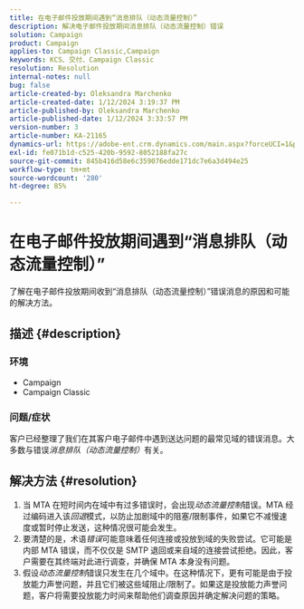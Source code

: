 ```yaml
---
title: 在电子邮件投放期间遇到“消息排队（动态流量控制）”
description: 解决电子邮件投放期间消息排队（动态流量控制）错误
solution: Campaign
product: Campaign
applies-to: Campaign Classic,Campaign
keywords: KCS、交付、Campaign Classic
resolution: Resolution
internal-notes: null
bug: false
article-created-by: Oleksandra Marchenko
article-created-date: 1/12/2024 3:19:37 PM
article-published-by: Oleksandra Marchenko
article-published-date: 1/12/2024 3:33:57 PM
version-number: 3
article-number: KA-21165
dynamics-url: https://adobe-ent.crm.dynamics.com/main.aspx?forceUCI=1&pagetype=entityrecord&etn=knowledgearticle&id=c1d08afc-5db1-ee11-a569-6045bd006b4b
exl-id: fe071b1d-c525-420b-9592-8052188fa27c
source-git-commit: 845b416d58e6c359076edde171dc7e6a3d494e25
workflow-type: tm+mt
source-wordcount: '280'
ht-degree: 85%

---
```


# 在电子邮件投放期间遇到“消息排队（动态流量控制）”


了解在电子邮件投放期间收到“消息排队（动态流量控制）”错误消息的原因和可能的解决方法。

## 描述 {#description}


### <b>环境</b>

- Campaign
- Campaign Classic




### <b>问题/症状</b>

客户已经整理了我们在其客户电子邮件中遇到送达问题的最常见域的错误消息。大多数与错误&#x200B;*消息排队（动态流量控制）*&#x200B;有关。


## 解决方法 {#resolution}


1. 当 MTA 在短时间内在域中有过多错误时，会出现&#x200B;*动态流量控制*&#x200B;错误。MTA 经过编码进入该&#x200B;*回退*&#x200B;模式，以防止加剧域中的阻塞/限制事件，如果它不减慢速度或暂时停止发送，这种情况很可能会发生。
2. 要清楚的是，术语&#x200B;*错误*&#x200B;可能意味着任何连接或投放到域的失败尝试。它可能是内部 MTA 错误，而不仅仅是 SMTP 退回或来自域的连接尝试拒绝。因此，客户需要在其终端对此进行调查，并确保 MTA 本身没有问题。
3. 假设&#x200B;*动态流量控制*&#x200B;错误只发生在几个域中。在这种情况下，更有可能是由于投放能力声誉问题，并且它们被这些域阻止/限制了。如果这是投放能力声誉问题，客户将需要投放能力时间来帮助他们调查原因并确定解决问题的策略。
